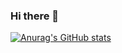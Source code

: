 ### Hi there 👋
[![Anurag's GitHub stats](https://github-readme-stats.vercel.app/api?username=JAKEYSLINKY)](https://github.com/anuraghazra/github-readme-stats)
<!--
**JAKEYSLINKY/JAKEYSLINKY** is a ✨ _special_ ✨ repository because its `README.md` (this file) appears on your GitHub profile.

Here are some ideas to get you started:

- 🔭 I’m currently working on ...
- 🌱 I’m currently learning ...
- 👯 I’m looking to collaborate on ...
- 🤔 I’m looking for help with ...
- 💬 Ask me about ...
- 📫 How to reach me: ...
- 😄 Pronouns: ...
- ⚡ Fun fact: ...
-->
